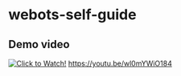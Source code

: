# webots-self-guide
## Demo video
[![Click to Watch!](http://img.youtube.com/vi/rqTKV85uOz4/0.jpg)](http://www.youtube.com/watch?v=rqTKV85uOz4)
https://youtu.be/wl0mYWiO184
